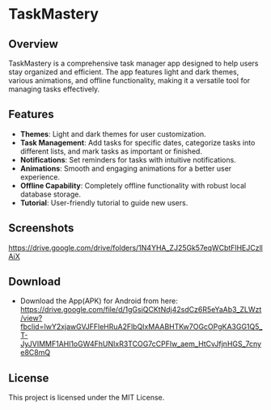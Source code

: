 # TaskMastery

## Overview

TaskMastery is a comprehensive task manager app designed to help users stay organized and efficient. The app features light and dark themes, various animations, and offline functionality, making it a versatile tool for managing tasks effectively.

## Features

- **Themes**: Light and dark themes for user customization.
- **Task Management**: Add tasks for specific dates, categorize tasks into different lists, and mark tasks as important or finished.
- **Notifications**: Set reminders for tasks with intuitive notifications.
- **Animations**: Smooth and engaging animations for a better user experience.
- **Offline Capability**: Completely offline functionality with robust local database storage.
- **Tutorial**: User-friendly tutorial to guide new users.



## Screenshots
https://drive.google.com/drive/folders/1N4YHA_ZJ25Gk57eqWCbtFlHEJCzllAiX

## Download 
- Download the App(APK) for Android from here: https://drive.google.com/file/d/1gGsiQCKtNdj42sdCz6R5eYaAb3_ZLWzt/view?fbclid=IwY2xjawGVJFFleHRuA2FlbQIxMAABHTKw7OGcOPgKA3GG1Q5_T-JyJVIMMF1AHl1oGW4FhUNIxR3TCOG7cCPFlw_aem_HtCvJfjnHGS_7cnye8C8mQ

## License
This project is licensed under the MIT License.



